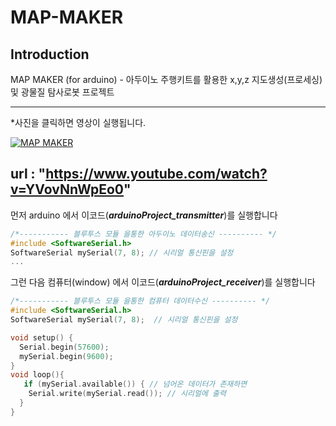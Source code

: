 # MAP-MAKER

## __Introduction__
MAP MAKER (for arduino) - 아두이노 주행키트를 활용한 x,y,z  지도생성(프로세싱) 및 광물질 탐사로봇 프로젝트

------------

*사진을 클릭하면 영상이 실행됩니다.

[![MAP MAKER](https://img.youtube.com/vi/YVovNnWpEo0/0.jpg )](https://www.youtube.com/watch?v=YVovNnWpEo0)


url : "https://www.youtube.com/watch?v=YVovNnWpEo0"
------------

먼저 arduino 에서 이코드(___arduinoProject_transmitter___)를 실행합니다 

```c++
/*----------- 블루투스 모듈 을통한 아두이노 데이터송신 ---------- */
#include <SoftwareSerial.h>
SoftwareSerial mySerial(7, 8); // 시리얼 통신핀을 설정
...

```

그런 다음 컴퓨터(window) 에서 이코드(___arduinoProject_receiver___)를 실행합니다
```c++
/*----------- 블루투스 모듈 을통한 컴퓨터 데이터수신 ---------- */
#include <SoftwareSerial.h> 
SoftwareSerial mySerial(7, 8);  // 시리얼 통신핀을 설정

void setup() {
  Serial.begin(57600);                               
  mySerial.begin(9600); 
}
void loop(){
   if (mySerial.available()) { // 넘어온 데이터가 존재하면
    Serial.write(mySerial.read()); // 시리얼에 출력
  }
}
```



